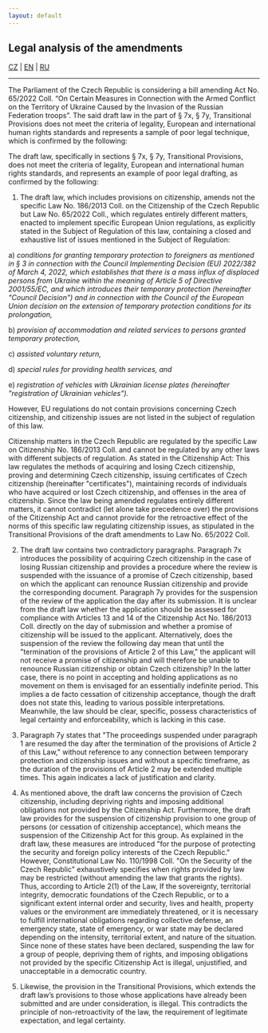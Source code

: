 ```yaml
---
layout: default
---
```


## Legal analysis of the amendments

[CZ](./zakon.html) | [EN](./zakon_en.html) | [RU](./zakon_ru.html)

* * *
The Parliament of the Czech Republic is considering a bill amending Act No. 65/2022 Coll. “On Certain Measures in Connection with the Armed Conflict on the Territory of Ukraine Caused by the Invasion of the Russian Federation troops”. 
The said draft law in the part of § 7x, § 7y, Transitional Provisions does not meet the criteria of legality, European and international human rights standards and represents a sample of poor legal technique, which is confirmed by the following:

The draft law, specifically in sections § 7x, § 7y, Transitional Provisions, does not meet the criteria of legality, European and international human rights standards, and represents an example of poor legal drafting, as confirmed by the following:

1. The draft law, which includes provisions on citizenship, amends not the specific Law No. 186/2013 Coll. on the Citizenship of the Czech Republic but Law No. 65/2022 Coll., which regulates entirely different matters, enacted to implement specific European Union regulations, as explicitly stated in the Subject of Regulation of this law, containing a closed and exhaustive list of issues mentioned in the Subject of Regulation:

a) _conditions for granting temporary protection to foreigners as mentioned in § 3 in connection with the Council Implementing Decision (EU) 2022/382 of March 4, 2022, which establishes that there is a mass influx of displaced persons from Ukraine within the meaning of Article 5 of Directive 2001/55/EC, and which introduces their temporary protection (hereinafter "Council Decision") and in connection with the Council of the European Union decision on the extension of temporary protection conditions for its prolongation,_

b) _provision of accommodation and related services to persons granted temporary protection,_

c) _assisted voluntary return,_

d) _special rules for providing health services, and_

e) _registration of vehicles with Ukrainian license plates (hereinafter "registration of Ukrainian vehicles")._

However, EU regulations do not contain provisions concerning Czech citizenship, and citizenship issues are not listed in the subject of regulation of this law.

Citizenship matters in the Czech Republic are regulated by the specific Law on Citizenship No. 186/2013 Coll. and cannot be regulated by any other laws with different subjects of regulation. As stated in the Citizenship Act: This law regulates the methods of acquiring and losing Czech citizenship, proving and determining Czech citizenship, issuing certificates of Czech citizenship (hereinafter "certificates"), maintaining records of individuals who have acquired or lost Czech citizenship, and offenses in the area of citizenship. Since the law being amended regulates entirely different matters, it cannot contradict (let alone take precedence over) the provisions of the Citizenship Act and cannot provide for the retroactive effect of the norms of this specific law regulating citizenship issues, as stipulated in the Transitional Provisions of the draft amendments to Law No. 65/2022 Coll.

2. The draft law contains two contradictory paragraphs. Paragraph 7x introduces the possibility of acquiring Czech citizenship in the case of losing Russian citizenship and provides a procedure where the review is suspended with the issuance of a promise of Czech citizenship, based on which the applicant can renounce Russian citizenship and provide the corresponding document. Paragraph 7y provides for the suspension of the review of the application the day after its submission. It is unclear from the draft law whether the application should be assessed for compliance with Articles 13 and 14 of the Citizenship Act No. 186/2013 Coll. directly on the day of submission and whether a promise of citizenship will be issued to the applicant. Alternatively, does the suspension of the review the following day mean that until the "termination of the provisions of Article 2 of this Law," the applicant will not receive a promise of citizenship and will therefore be unable to renounce Russian citizenship or obtain Czech citizenship? In the latter case, there is no point in accepting and holding applications as no movement on them is envisaged for an essentially indefinite period. This implies a de facto cessation of citizenship acceptance, though the draft does not state this, leading to various possible interpretations. Meanwhile, the law should be clear, specific, possess characteristics of legal certainty and enforceability, which is lacking in this case.

3. Paragraph 7y states that "The proceedings suspended under paragraph 1 are resumed the day after the termination of the provisions of Article 2 of this Law," without reference to any connection between temporary protection and citizenship issues and without a specific timeframe, as the duration of the provisions of Article 2 may be extended multiple times. This again indicates a lack of justification and clarity.

4. As mentioned above, the draft law concerns the provision of Czech citizenship, including depriving rights and imposing additional obligations not provided by the Citizenship Act. Furthermore, the draft law provides for the suspension of citizenship provision to one group of persons (or cessation of citizenship acceptance), which means the suspension of the Citizenship Act for this group. As explained in the draft law, these measures are introduced "for the purpose of protecting the security and foreign policy interests of the Czech Republic." However, Constitutional Law No. 110/1998 Coll. "On the Security of the Czech Republic" exhaustively specifies when rights provided by law may be restricted (without amending the law that grants the rights). Thus, according to Article 2(1) of the Law, If the sovereignty, territorial integrity, democratic foundations of the Czech Republic, or to a significant extent internal order and security, lives and health, property values or the environment are immediately threatened, or it is necessary to fulfill international obligations regarding collective defense, an emergency state, state of emergency, or war state may be declared depending on the intensity, territorial extent, and nature of the situation. Since none of these states have been declared, suspending the law for a group of people, depriving them of rights, and imposing obligations not provided by the specific Citizenship Act is illegal, unjustified, and unacceptable in a democratic country.

5. Likewise, the provision in the Transitional Provisions, which extends the draft law’s provisions to those whose applications have already been submitted and are under consideration, is illegal. This contradicts the principle of non-retroactivity of the law, the requirement of legitimate expectation, and legal certainty.

